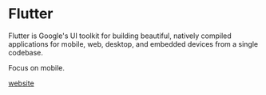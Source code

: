 # Flutter

Flutter is Google's UI toolkit for building beautiful, natively compiled applications for mobile, web, desktop, and embedded devices from a single codebase.

Focus on mobile.

[website](https://flutter.dev/)

